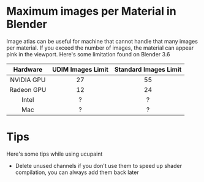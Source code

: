 # Maximum images per Material in Blender
Image atlas can be useful for machine that cannot handle that many images per material. If you exceed the number of images, the material can appear pink in the viewport. Here's some limitation found on Blender 3.6

|  Hardware  | UDIM Images Limit | Standard Images Limit |
| :--------: | :---------------: | :-------------------: |
| NVIDIA GPU |        27         |          55           |
| Radeon GPU |        12         |          24           |
|   Intel    |         ?         |           ?           |
|    Mac     |         ?         |           ?           |

# Tips
Here's some tips while using ucupaint
- Delete unused channels if you don't use them to speed up shader compilation, you can always add them back later
